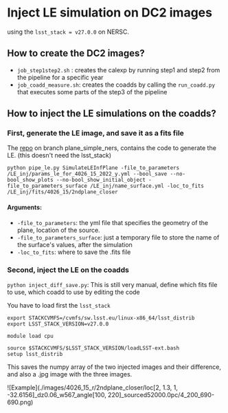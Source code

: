 # Inject LE simulation on DC2 images

using the `lsst_stack = v27.0.0` on NERSC.

## How to create the DC2 images?
* `job_step1step2.sh` : creates the calexp by running step1 and step2 from the pipeline for a specific year
* `job_coadd_measure.sh`: creates the coadds by calling the `run_coadd.py` that executes some parts of the step3 of the pipeline


## How to inject the LE simulations on the coadds?

### First, generate the LE image, and save it as a fits file 

The [repo](https://github.com/taceroc/lightecho_modeling_oop) on branch plane_simple_ners, contains the code to generate the LE.
(this doesn't need the lsst_stack)
```
python pipe_le.py SimulateLEInfPlane -file_to_parameters /LE_inj/params_le_for_4026_15_2022_y.yml --bool_save --no-bool_show_plots --no-bool_show_initial_object -file_to_parameters_surface /LE_inj/name_surface.yml -loc_to_fits /LE_inj/fits/4026_15/2ndplane_closer
```

#### Arguments:
* `-file_to_parameters`: the yml file that specifies the geometry of the plane, location of the source.
* `-file_to_parameters_surface`: just a temporary file to store the name of the surface's values, after the simulation
* `-loc_to_fits`: where to save the .fits file

### Second, inject the LE on the coadds

`python inject_diff_save.py`: This is still very manual, define which fits file to use, which coadd to use by editing the code

You have to load first the `lsst_stack`
```
export STACKCVMFS=/cvmfs/sw.lsst.eu/linux-x86_64/lsst_distrib
export LSST_STACK_VERSION=v27.0.0

module load cpu

source $STACKCVMFS/$LSST_STACK_VERSION/loadLSST-ext.bash
setup lsst_distrib
```

This saves the numpy array of the two injected images and their difference, and also a .jpg image with the three images.

![Example](./images/4026_15_r/2ndplane_closer/loc[2, 1.3, 1, -32.6156]_dz0.06_w567_angle[100, 220]_sourced52000.0pc/4_200_690-690.png)


